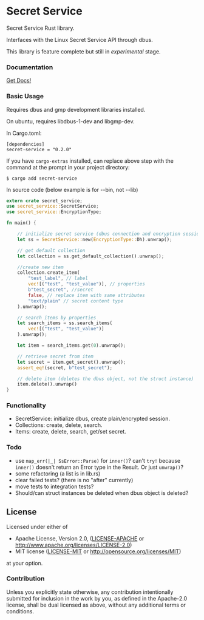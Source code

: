 # Secret Service

Secret Service Rust library.

Interfaces with the Linux Secret Service API through dbus.

This library is feature complete but still in *experimental* stage.

### Documentation

[Get Docs!](https://hwchen.github.io/secret-service-rs/secret_service/)

### Basic Usage

Requires dbus and gmp development libraries installed.

On ubuntu, requires libdbus-1-dev and libgmp-dev.

In Cargo.toml:

```
[dependencies]
secret-service = "0.2.0"
```

If you have `cargo-extras` installed, can replace above step with the command at the prompt in your project directory:

```
$ cargo add secret-service
```

In source code (below example is for --bin, not --lib)

```rust
extern crate secret_service;
use secret_service::SecretService;
use secret_service::EncryptionType;

fn main() {

    // initialize secret service (dbus connection and encryption session)
    let ss = SecretService::new(EncryptionType::Dh).unwrap();

    // get default collection
    let collection = ss.get_default_collection().unwrap();

    //create new item
    collection.create_item(
        "test_label", // label
        vec![("test", "test_value")], // properties
        b"test_secret", //secret
        false, // replace item with same attributes
        "text/plain" // secret content type
    ).unwrap();

    // search items by properties
    let search_items = ss.search_items(
        vec![("test", "test_value")]
    ).unwrap();

    let item = search_items.get(0).unwrap();

    // retrieve secret from item
    let secret = item.get_secret().unwrap();
    assert_eq!(secret, b"test_secret");

    // delete item (deletes the dbus object, not the struct instance)
    item.delete().unwrap()
}
```

### Functionality

- SecretService: initialize dbus, create plain/encrypted session.
- Collections: create, delete, search.
- Items: create, delete, search, get/set secret.

### Todo

- use `map_err(|_| SsError::Parse)` for `inner()`? can't `try!` because `inner()` doesn't return an Error type in the Result. Or just `unwrap()`?
- some refactoring (a list is in lib.rs)
- clear failed tests? (there is no "after" currently)
- move tests to integration tests?
- Should/can struct instances be deleted when dbus object is deleted?

## License

Licensed under either of

* Apache License, Version 2.0, ([LICENSE-APACHE](LICENSE-APACHE) or http://www.apache.org/licenses/LICENSE-2.0)
* MIT license ([LICENSE-MIT](LICENSE-MIT) or http://opensource.org/licenses/MIT)

at your option.

### Contribution

Unless you explicitly state otherwise, any contribution intentionally submitted for inclusion in the work by you, as defined in the Apache-2.0 license, shall be dual licensed as above, without any additional terms or conditions.
  

